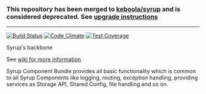 ### This repository has been merged to [keboola/syrup](https://github.com/keboola/syrup) and is considered deprecated. See [upgrade instructions](https://github.com/keboola/syrup/wiki/Upgrade-instructions)

---

[![Build Status](https://travis-ci.org/keboola/syrup-component-bundle.svg?branch=master)](https://travis-ci.org/keboola/syrup-component-bundle)
[![Code Climate](https://codeclimate.com/github/keboola/syrup-component-bundle/badges/gpa.svg)](https://codeclimate.com/github/keboola/syrup-component-bundle)
[![Test Coverage](https://codeclimate.com/github/keboola/syrup-component-bundle/badges/coverage.svg)](https://codeclimate.com/github/keboola/syrup-component-bundle)

Syrup's backbone

See [wiki for more information](https://github.com/keboola/syrup-component-bundle/wiki)

Syrup Component Bundle provides all basic functionality which is common to all Syrup Components like logging, routing,
exception handling, providing services as Storage API, Shared Config, file handling and so on.
